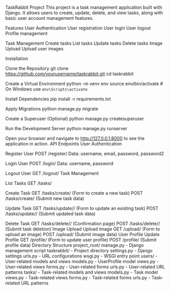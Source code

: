 TaskRabbit Project
This project is a task management application built with Django. It allows users to create, update, delete, and view tasks, along with basic user account management features.

Features
User Authentication
User registration
User login
User logout
Profile management

Task Management
Create tasks
List tasks
Update tasks
Delete tasks
Image Upload
Upload user images

Installation

Clone the Repository
git clone https://github.com/yourusername/taskrabbit.git
cd taskrabbit

Create a Virtual Environment
python -m venv env
source env/bin/activate  # On Windows use `env\Scripts\activate`

Install Dependencies
pip install -r requirements.txt

Apply Migrations
python manage.py migrate

Create a Superuser (Optional)
python manage.py createsuperuser

Run the Development Server
python manage.py runserver

Open your browser and navigate to http://127.0.0.1:8000 to see the application in action.
API Endpoints
User Authentication

Register User
POST /register/
Data: username, email, password, password2

Login User
POST /login/
Data: username, password

Logout User
GET /logout/
Task Management

List Tasks
GET /tasks/

Create Task
GET /tasks/create/ (Form to create a new task)
POST /tasks/create/ (Submit new task data)

Update Task
GET /tasks/update/<pk>/ (Form to update an existing task)
POST /tasks/update/<pk>/ (Submit updated task data)

Delete Task
GET /tasks/delete/<pk>/ (Confirmation page)
POST /tasks/delete/<pk>/ (Submit task deletion)
Image Upload
Upload Image
GET /upload/ (Form to upload an image)
POST /upload/ (Submit image data)
User Profile
Update Profile
GET /profile/ (Form to update user profile)
POST /profile/ (Submit profile data)
Directory Structure
project_root/
manage.py - Django management script
taskrabbit/ - Project directory
settings.py - Django settings
urls.py - URL configurations
wsgi.py - WSGI entry point
users/ - User-related models and views
models.py - UserProfile model
views.py - User-related views
forms.py - User-related forms
urls.py - User-related URL patterns
tasks/ - Task-related models and views
models.py - Task model
views.py - Task-related views
forms.py - Task-related forms
urls.py - Task-related URL patterns

